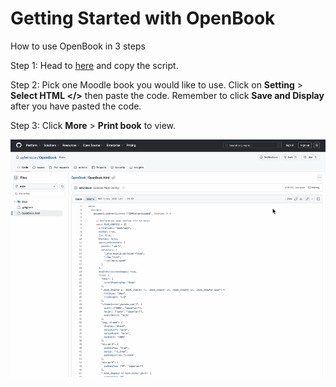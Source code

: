 # Getting Started with OpenBook

How to use OpenBook in 3 steps

Step 1: Head to [here](https://github.com/aylwinscw/OpenBook/blob/main/OpenBook.html) and copy the script.

Step 2: Pick one Moodle book you would like to use. Click on **Setting** > **Select HTML </>** then paste the code. Remember to click **Save and Display** after you have pasted the code.

Step 3: Click **More** > **Print book** to view.

<img src="https://github.com/aylwinscw/OpenBook/blob/main/docs/How-to-use-OpenBook.gif" alt="Demo GIF" width="600">